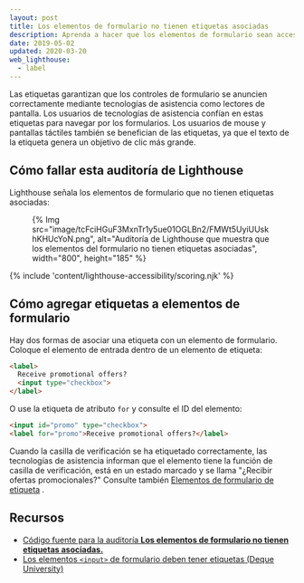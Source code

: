 ```yaml
---
layout: post
title: Los elementos de formulario no tienen etiquetas asociadas
description: Aprenda a hacer que los elementos de formulario sean accesibles para los usuarios de tecnologías de asistencia al proporcionar etiquetas.
date: 2019-05-02
updated: 2020-03-20
web_lighthouse:
  - label
---
```


Las etiquetas garantizan que los controles de formulario se anuncien correctamente mediante tecnologías de asistencia como lectores de pantalla. Los usuarios de tecnologías de asistencia confían en estas etiquetas para navegar por los formularios. Los usuarios de mouse y pantallas táctiles también se benefician de las etiquetas, ya que el texto de la etiqueta genera un objetivo de clic más grande.

## Cómo fallar esta auditoría de Lighthouse

Lighthouse señala los elementos de formulario que no tienen etiquetas asociadas:

<figure>{% Img src="image/tcFciHGuF3MxnTr1y5ue01OGLBn2/FMWt5UyiUUskhKHUcYoN.png", alt="Auditoría de Lighthouse que muestra que los elementos del formulario no tienen etiquetas asociadas", width="800", height="185" %}</figure>

{% include 'content/lighthouse-accessibility/scoring.njk' %}

## Cómo agregar etiquetas a elementos de formulario

Hay dos formas de asociar una etiqueta con un elemento de formulario. Coloque el elemento de entrada dentro de un elemento de etiqueta:

```html
<label>
  Receive promotional offers?
  <input type="checkbox">
</label>
```

O use la etiqueta de atributo `for` y consulte el ID del elemento:

```html
<input id="promo" type="checkbox">
<label for="promo">Receive promotional offers?</label>
```

Cuando la casilla de verificación se ha etiquetado correctamente, las tecnologías de asistencia informan que el elemento tiene la función de casilla de verificación, está en un estado marcado y se llama "¿Recibir ofertas promocionales?" Consulte también [Elementos de formulario de etiqueta](/labels-and-text-alternatives#label-form-elements) .

## Recursos

- [Código fuente para la auditoría **Los elementos de formulario no tienen etiquetas asociadas.**](https://github.com/GoogleChrome/lighthouse/blob/master/lighthouse-core/audits/accessibility/label.js)
- [Los elementos `<input>` de formulario deben tener etiquetas (Deque University)](https://dequeuniversity.com/rules/axe/3.3/label)
